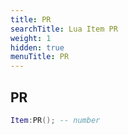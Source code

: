 ```yaml
---
title: PR
searchTitle: Lua Item PR
weight: 1
hidden: true
menuTitle: PR
---
```

## PR
```lua
Item:PR(); -- number
```